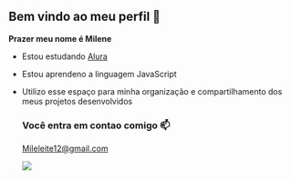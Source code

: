 ## Bem vindo ao meu perfil 🖤

 **Prazer meu nome é Milene**

 - Estou estudando [Alura](https://www.alura.com.br)
 - Estou aprendeno a linguagem JavaScript
 - Utilizo esse espaço para minha organização e compartilhamento dos meus projetos desenvolvidos


   ### Você entra em contao comigo 📫

   Mileleite12@gmail.com


   ![](https://media1.tenor.com/m/AEFz2mrIye4AAAAC/dumbledore-snape.gif)
